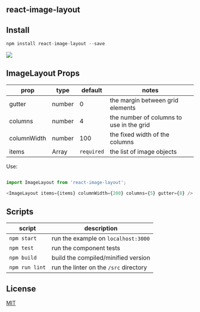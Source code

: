 ## react-image-layout

## Install

``` js
npm install react-image-layout --save
```

![](https://raw.githubusercontent.com/zackargyle/react-image-layout/master/example/images/screenshot.png)

## ImageLayout Props

prop        | type   | default    | notes
----------- | ------ | ---------- | ----------
gutter      | number | 0          | the margin between grid elements
columns     | number | 4          | the number of columns to use in the grid
columnWidth | number | 100        | the fixed width of the columns
items       | Array  | `required` | the list of image objects

Use:
``` js

import ImageLayout from 'react-image-layout';

<ImageLayout items={items} columnWidth={200} columns={5} gutter={8} />

```

## Scripts
script         | description
-------------- | -----------
`npm start`    | run the example on `localhost:3000`
`npm test`     | run the component tests
`npm build`    | build the compiled/minified version
`npm run lint` | run the linter on the `/src` directory

## License
[MIT](http://isekivacenz.mit-license.org/)
